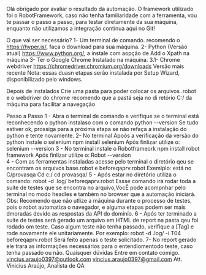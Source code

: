 Olá obrigado por avaliar o resultado da automação.
O framework utilizado foi o RobotFramework, caso não tenha familiaridade com a ferramenta, vou te passar o passo a passo, para testar diretamente da sua máquina, enquanto não utilizamos a integração contínua aqui no Git!

O que vai ser necessário?
1- Um terminal de comando.
recomendo o https://hyper.is/, faça o download para sua máquina.
2- Python (Versão atual)  https://www.python.org/, a instale com  aopção de Add o Xpath na máquina
3- Ter o Google Chrome Instalado na máquina.
3.1- Chrome webdriver https://chromedriver.chromium.org/downloads Versão mais recente
Nota: essas duasn etapas serão instalada por Setup Wizard, disponibilizado pelo windows.

Depois de instalados Crie uma pasta para poder colocar os arquivos .robot e o webdriver do chrome recomendo que a pastá seja no di retório C:/ da máquina para facilitar a navegação

Passo a Passo
1 -  Abra o terminal de comando e verifique se o terminal está reconhecendo o python instalaso com o comando
    python --version
Se tudo estiver ok, prossiga para a próxima etapa se não refaça a instalação do python e tente novamente.
2- No terminal Apoós a verificação da versão do python instale o selenium
    npm install selenium
Após finlizar utilize o:
    selenium --version 
3 - No terminal instale o Robotframeork
    npm install robot framework 
Após finlizar utilize o:
    Robot --version  
4 - Com as ferramentas instaladas acesse pelo terminal o diretório qeu se encontram os arquivos base.robot  e beforeqaprv.robot
    Exemlplo: está no C/provasqa
    Cd c:/
    cd provasqa/
5 - Após estar no diretório utiliza o comando:
    robot -d .log/ beforeqaprv.robot 
Essse comando irá rodar toda a suíte de testes que se encontra no arquivo,VocÊ pode acompnhar pelo terminal no modo headles e também no browser que a automação iniciará.
Obs: Recomendo que não utlize a máquina durante o processo de testes, pois o robot automatiza o navegador, e alguma etapas podem ser mais dmoradas devido as respostas da API do dominío.
6 - Após ter terminado a suíte de testes será gerado um arquivo em HTML de report na pasta qeu foi rodado om teste.
Caso algum teste não tenha passado, verifique a [Tag] e rode novamente ele unitariamente.
Por exemplo:
   robot -d .log/ -i T04 beforeqaprv.robot 
Será feito apenas o teste solicitado.
7- No report gerado ele trará as informações necessários para o entendiomentodo teste, caso tenha passado ou não.
Quaisquer dúvidas Entre em contato comigo.
vincius.araujo0397@outlook.com
vincius.araujo0397@gmail.com
Att. Vinicius Araújo, Analista de QA               


